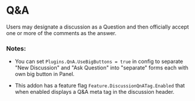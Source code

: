 # Q&A

Users may designate a discussion as a Question and then officially accept one or more of the comments as the answer.

### Notes:

- You can set  `Plugins.QnA.UseBigButtons = true` in config to separate "New Discussion" and "Ask Question" into "separate" forms each with own big button in Panel.

- This addon has a feature flag `Feature.DiscussionQnATag.Enabled`  that when enabled displays a Q&A meta tag in the discussion header.
